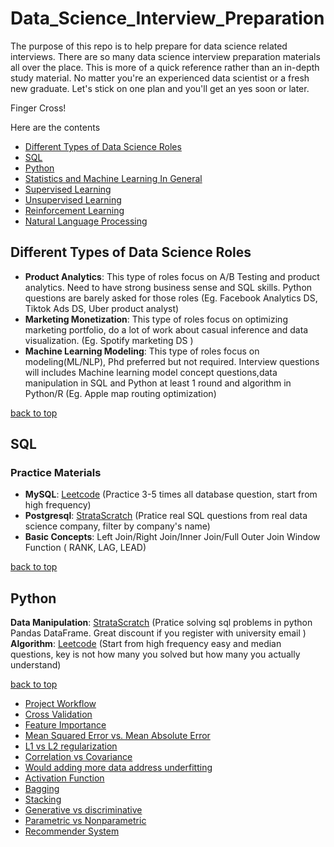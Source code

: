 # Data_Science_Interview_Preparation
The purpose of this repo is to help prepare for data science related interviews. 
There are so many data science interview preparation materials all over the place. This is more of a quick reference rather than an in-depth study material. No matter you're an experienced data scientist or a fresh new graduate. Let's stick on one plan and you'll get an yes soon or later. 

Finger Cross!

Here are the contents

* [Different Types of Data Science Roles](#3TypesofDataScienceRoles)
* [SQL](#sql)
* [Python](#Python)
* [Statistics and Machine Learning In General](#statistics-and-ml-in-general)
* [Supervised Learning](#supervised-learning)
* [Unsupervised Learning](#unsupervised-learning)
* [Reinforcement Learning](#reinforcement-learning)
* [Natural Language Processing](#natural-language-processing)

## Different Types of Data Science Roles

* **Product Analytics**: This type of roles focus on A/B Testing and product analytics. Need to have strong business sense and SQL skills. Python questions are barely asked for those roles (Eg. Facebook Analytics DS, Tiktok Ads DS, Uber product analyst)
* **Marketing Monetization**: This type of roles focus on optimizing marketing portfolio, do a lot of work about casual inference and data visualization. (Eg. Spotify marketing DS )
* **Machine Learning Modeling**: This type of roles focus on modeling(ML/NLP), Phd preferred but not required. Interview questions will includes Machine learning model concept questions,data manipulation in SQL and Python at least 1 round and algorithm in Python/R  (Eg. Apple map routing optimization)

[back to top](#Data_Science_Interview_Preparation)

## SQL
### Practice Materials

* **MySQL**: [Leetcode](https://leetcode.com/problemset/all/) (Practice 3-5 times all database question, start from high frequency)
* **Postgresql**: [StrataScratch](https://platform.stratascratch.com/coding) (Pratice real SQL questions from real data science company, filter by company's name)
* **Basic Concepts**:
Left Join/Right Join/Inner Join/Full Outer Join
Window Function ( RANK, LAG, LEAD)

[back to top](#Data_Science_Interview_Preparation)

## Python

**Data Manipulation**: [StrataScratch](https://platform.stratascratch.com/coding) (Pratice solving sql problems in python Pandas DataFrame. Great discount if you register with university email )
**Algorithm**: [Leetcode](https://leetcode.com/problemset/all/)  (Start from high frequency easy and median questions, key is not how many you solved but how many you actually understand)

[back to top](#Data_Science_Interview_Preparation)


* [Project Workflow](#project-workflow)
* [Cross Validation](#cross-validation)
* [Feature Importance](#feature-importance)
* [Mean Squared Error vs. Mean Absolute Error](#mean-squared-error-vs.-mean-absolute-error)
* [L1 vs L2 regularization](#l1-vs-l2-regularization)
* [Correlation vs Covariance](#correlation-vs-covariance)
* [Would adding more data address underfitting](#would-adding-more-data-address-underfitting)
* [Activation Function](#activation-function)
* [Bagging](#bagging)
* [Stacking](#stacking)
* [Generative vs discriminative](#generative-vs-discriminative)
* [Parametric vs Nonparametric](#parametric-vs-nonparametric)
* [Recommender System](#recommender-system)

